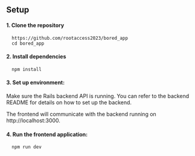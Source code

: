 ## Setup

#### 1. Clone the repository

```http
  https://github.com/rootaccess2023/bored_app
  cd bored_app
```

#### 2. Install dependencies

```http
  npm install
```

#### 3. Set up environment:

Make sure the Rails backend API is running. You can refer to the backend README for details on how to set up the backend.

The frontend will communicate with the backend running on http://localhost:3000.

#### 4. Run the frontend application:

```http
  npm run dev
```
